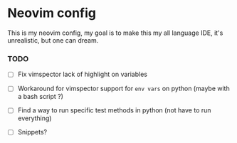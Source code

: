 Neovim config
=

This is my neovim config, my goal is to make this my all language IDE, it's unrealistic, but one can dream.

### TODO

- [ ] Fix vimspector lack of highlight on variables
- [ ] Workaround for vimspector support for `env vars` on python (maybe with a bash script ?)
- [ ] Find a way to run specific test methods in python (not have to run everything)
- [ ] Snippets?

